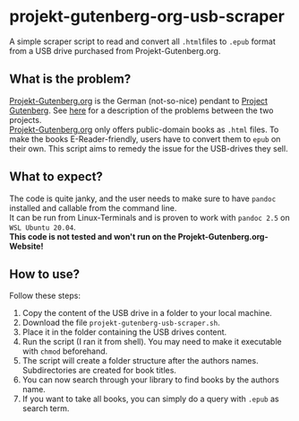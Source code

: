 # projekt-gutenberg-org-usb-scraper
A simple scraper script to read and convert all `.html`files to `.epub` format from a USB drive purchased from Projekt-Gutenberg.org.  
## What is the problem?
[Projekt-Gutenberg.org](https://projekt-gutenberg.org) is the German (not-so-nice) pendant to [Project Gutenberg](https://gutenberg.org). 
See [here](https://en.wikipedia.org/wiki/S._Fischer_Verlag#Controversies) for a description of the problems between the two projects.  
[Projekt-Gutenberg.org](https://projekt-gutenberg.org) only offers public-domain books as `.html` files. To make the books E-Reader-friendly, users have to convert them to `epub` on their own.
This script aims to remedy the issue for the USB-drives they sell.  
## What to expect?
The code is quite janky, and the user needs to make sure to have `pandoc` installed and callable from the command line.  
It can be run from Linux-Terminals and is proven to work with `pandoc 2.5` on `WSL Ubuntu 20.04`.  
**This code is not tested and won't run on the Projekt-Gutenberg.org-Website!**
## How to use?
Follow these steps:
1. Copy the content of the USB drive in a folder to your local machine.  
2. Download the file `projekt-gutenberg-usb-scraper.sh`.  
3. Place it in the folder containing the USB drives content.  
4. Run the script (I ran it from shell). You may need to make it executable with `chmod` beforehand.  
5. The script will create a folder structure after the authors names. Subdirectories are created for book titles.  
6. You can now search through your library to find books by the authors name.  
7. If you want to take all books, you can simply do a query with `.epub` as search term.  

